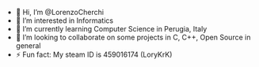 - 👋 Hi, I’m @LorenzoCherchi
- 👀 I’m interested in Informatics
- 🌱 I’m currently learning Computer Science in Perugia, Italy
- 💞️ I’m looking to collaborate on some projects in C, C++, Open Source in general
- ⚡ Fun fact: My steam ID is 459016174 (LoryKrK)

<!---
LorenzoCherchi/LorenzoCherchi is a ✨ special ✨ repository because its `README.md` (this file) appears on your GitHub profile.
You can click the Preview link to take a look at your changes.
--->

